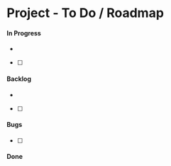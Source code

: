 # Project - To Do / Roadmap

#### In Progress
* 
- [ ] 

#### Backlog
* 
- [ ] 

#### Bugs
- [ ] 

#### Done
